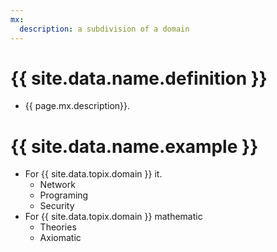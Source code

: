 ```yaml
---
mx:
  description: a subdivision of a domain
---
```




# {{ site.data.name.definition }}
- {{ page.mx.description}}.

# {{ site.data.name.example }}
- For {{ site.data.topix.domain }} it.
  - Network
  - Programing
  - Security
- For {{ site.data.topix.domain }} mathematic
  - Theories
  - Axiomatic
